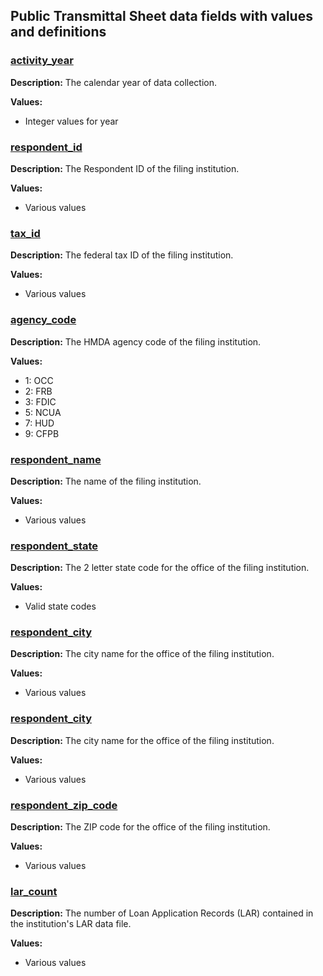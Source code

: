 ## Public Transmittal Sheet data fields with values and definitions

### [activity\_year](#activity_year)
**Description:** The calendar year of data collection.

**Values:**
- Integer values for year

### [respondent\_id](#respondent_id)
**Description:** The Respondent ID of the filing institution.

**Values:**
- Various values

### [tax\_id](#tax_id)
**Description:** The federal tax ID of the filing institution.

**Values:**
- Various values

### [agency\_code](#agency_code)
**Description:** The HMDA agency code of the filing institution.

**Values:**
- 1: OCC
- 2: FRB
- 3: FDIC
- 5: NCUA
- 7: HUD
- 9: CFPB

### [respondent\_name](#respondent_name)
**Description:** The name of the filing institution.

**Values:**
- Various values

### [respondent\_state](#respondent_state)
**Description:** The 2 letter state code for the office of the filing institution.

**Values:**
- Valid state codes

### [respondent\_city](#respondent_city)
**Description:** The city name for the office of the filing institution.

**Values:**
- Various values

### [respondent\_city](#respondent_city)
**Description:** The city name for the office of the filing institution.

**Values:**
- Various values

### [respondent\_zip\_code](#respondent_zip_code)
**Description:** The ZIP code for the office of the filing institution.

**Values:**
- Various values

### [lar\_count](#lar_count)
**Description:** The number of Loan Application Records (LAR) contained in the institution's LAR data file.

**Values:**
- Various values
